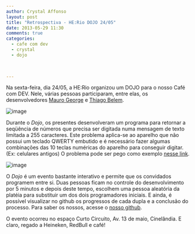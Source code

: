 ```yaml
---
author: Crystal Affonso
layout: post
title: "Retrospectiva - HE:Rio DOJO 24/05"
date: 2013-05-29 11:30
comments: true
categories:
  - cafe com dev
  - crystal
  - dojo
 

  
---
```


Na sexta-feira, dia 24/05, a HE:Rio organizou um DOJO para o nosso Café com DEV. Nele, várias pessoas participaram, entre elas, os desenvolvedores [Mauro George](https://twitter.com/maurogeorge) e [Thiago Belem](https://twitter.com/TiuTalk).

<!--more-->

![image](/images/dojo24.JPG)

Durante o _Dojo_, os presentes desenvolveram um programa para retornar a seqüência de números que precisa ser digitada numa mensagem de texto limitada a 255 caracteres. Este problema aplica-se ao aparelho que não possui um teclado QWERTY embutido e é necessário fazer algumas combinações das 10 teclas numéricas do aparelho para conseguir digitar. (Ex: celulares antigos) O problema pode ser pego como exemplo [nesse link](http://dojopuzzles.com/problemas/exibe/escrevendo-no-celular/).

![image](/images/maurog.JPG)

O _Dojo_ é um evento bastante interativo e permite que os convidados programem entre si. Duas pessoas ficam no controle do desenvolvimento por 5 minutos e depois deste tempo, escolhem uma pessoa aleatória da platéia para substituir um dos dois programadores iniciais. E ainda, é possível visualizar no github os progressos de cada dupla e a conclusão do processo. Para saber os nossos, acesse o [nosso github](https://github.com/dojorio/dojo-centro/tree/master/2013/20130524%20-%20sms%20-%20ruby).

O evento ocorreu no espaço Curto Circuito, Av. 13 de maio, Cinelândia. E claro, regado a Heineken, RedBull e café!